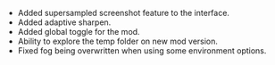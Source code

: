 - Added supersampled screenshot feature to the interface.
- Added adaptive sharpen.
- Added global toggle for the mod.
- Ability to explore the temp folder on new mod version.
- Fixed fog being overwritten when using some environment options.